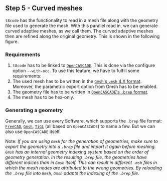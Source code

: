 ## Step 5 - Curved meshes

`t8code` has the functionality to read in a mesh file along with the geometry file used to generate the mesh. With this parallel read in, we can generate curved adaptive meshes, as we call them. The curved adaptive meshes then are refined along the original geometry. This is shown in the following figure.

### Requirements

1. `t8code` has to be linked to [`OpenCASCADE`](https://dev.opencascade.org/doc/overview/html/index.html). This is done via the configure option `--with-occ`.
To use this feature, we have to fulfill some requirements:
2. The used mesh has to be written in the [`Gmsh`'s `.msh` 4.X format](https://gmsh.info/doc/texinfo/gmsh.html#MSH-file-format). Moreover, the parametric export option from Gmsh has to be enabled.
3. The geometry file has to be written in [`OpenCASCADE`'s `.brep` format](https://dev.opencascade.org/doc/overview/html/specification__brep_format.html).
4. The mesh has to be hex-only.

### Generating a geometry

Generally, we can use every Software, which supports the `.brep` file format: [`FreeCAD`](https://www.freecadweb.org/), [`Gmsh`](https://gmsh.info), [`TiGL`](https://dlr-sc.github.io/tigl/) (all based on `OpenCASCADE`) to name a few. But we can also use `OpenCASCADE` itself.

Note: _If you are using `Gmsh` for the generation of geometries, make sure to export the geometry into a `.brep` file and import it again before meshing. `Gmsh` has an internal geometry indexing system based on the order of geometry generation. In the resulting `.brep` file, the geometries have different indices than in `Gmsh` itself. This can result in different `.msh` files in which the mesh nodes are attributed to the wrong geometries. By reloading the `.brep` file into `Gmsh`, `Gmsh` adapts the indexing of the `.brep` file._